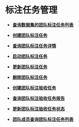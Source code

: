 # 标注任务管理<a name="label_task_management"></a>

 

-   **[查询数据集的团队标注任务列表](查询数据集的团队标注任务列表.md)**  

-   **[创建团队标注任务](创建团队标注任务.md)**  

-   **[查询团队标注任务详情](查询团队标注任务详情.md)**  

-   **[启动团队标注任务](启动团队标注任务.md)**  

-   **[更新团队标注任务](更新团队标注任务.md)**  

-   **[删除团队标注任务](删除团队标注任务.md)**  

-   **[创建团队标注验收任务](创建团队标注验收任务.md)**  

-   **[查询团队标注验收任务报告](查询团队标注验收任务报告.md)**  

-   **[更新团队标注验收任务状态](更新团队标注验收任务状态.md)**  

-   **[团队成员查询团队标注任务列表](团队成员查询团队标注任务列表.md)**  


